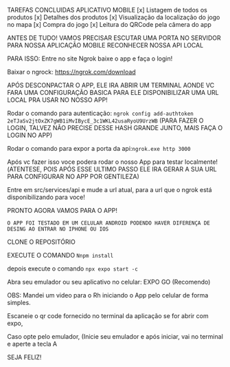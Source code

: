 TAREFAS CONCLUIDAS APLICATIVO MOBILE
[x] Listagem de todos os produtos
[x] Detalhes dos produtos
[x] Visualização da localização do jogo no mapa
[x] Compra do jogo
[x] Leitura do QRCode pela câmera do app

ANTES DE TUDO!
VAMOS PRECISAR ESCUTAR UMA PORTA NO SERVIDOR PARA NOSSA APLICAÇÃO MOBILE RECONHECER NOSSA API LOCAL

PARA ISSO:
Entre no site Ngrok baixe o app e faça o login!

Baixar o ngrock: https://ngrok.com/download

APÓS DESCONPACTAR O APP, ELE IRA ABRIR UM TERMINAL AONDE VC FARA UMA CONFIGURAÇÃO BASICA PARA ELE DISPONIBILIZAR UMA URL LOCAL PRA USAR NO NOSSO APP!

Rodar o comando para autenticação: `ngrok config add-authtoken 2eTJaSv2jtOxZK7gWB1iMvIBycE_3c1WKL42usaRyoU9UrzWB` (PARA FAZER O LOGIN, TALVEZ NÃO PRECISE DESSE HASH GRANDE JUNTO, MAIS FAÇA O LOGIN NO APP)

Rodar o comando para expor a porta da api:`ngrok.exe http 3000`

Após vc fazer isso voce podera rodar o nosso App para testar localmente!(ATENTESE, POIS APÓS ESSE ULTIMO PASSO ELE IRA GERAR A SUA URL PARA CONFIGURAR NO APP POR GENTILEZA)

Entre em src/services/api e mude a url atual, para a url que o ngrok está disponibilizando para voce!


PRONTO AGORA VAMOS PARA O APP!

`O APP FOI TESTADO EM UM CELULAR ANDROID PODENDO HAVER DIFERENÇA DE DESING AO ENTRAR NO IPHONE OU IOS`

CLONE O REPOSITÓRIO

EXECUTE O COMANDO `Nnpm install` 

depois execute o comando `npx expo start -c`

Abra seu emulador ou seu aplicativo no celular: EXPO GO (Recomendo)

OBS: Mandei um video para o Rh iniciando o App pelo celular de forma simples.

Escaneie o qr code fornecido no terminal da aplicação se for abrir com expo,

Caso opte pelo emulador, (Inicie seu emulador e após iniciar, vai no terminal e aperte a tecla A 

SEJA FELIZ!
